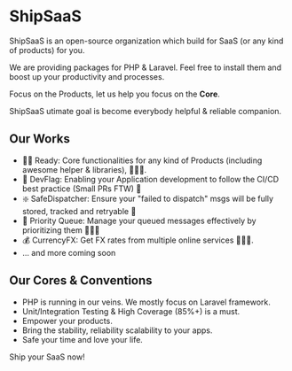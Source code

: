 # ShipSaaS

ShipSaaS is an open-source organization which build for SaaS (or any kind of products) for you.

We are providing packages for PHP & Laravel. Feel free to install them and boost up your productivity and processes.

Focus on the Products, let us help you focus on the **Core**.

ShipSaaS utimate goal is become everybody helpful & reliable companion.

## Our Works

- 🏃‍♂️ Ready: Core functionalities for any kind of Products (including awesome helper & libraries), 🔋🔋🔋.
- 🏁 DevFlag: Enabling your Application development to follow the CI/CD best practice (Small PRs FTW) 🚀
- ❇️ SafeDispatcher: Ensure your "failed to dispatch" msgs will be fully stored, tracked and retryable 📰
- 🚃 Priority Queue: Manage your queued messages effectively by prioritizing them 🔋🔋🔋
- 💰 CurrencyFX: Get FX rates from multiple online services 🔋🔋🔋.
- ... and more coming soon

## Our Cores & Conventions

- PHP is running in our veins. We mostly focus on Laravel framework.
- Unit/Integration Testing & High Coverage (85%+) is a must.
- Empower your products.
- Bring the stability, reliability scalability to your apps.
- Safe your time and love your life.

Ship your SaaS now!
